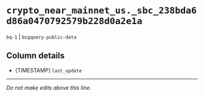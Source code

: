 # `crypto_near_mainnet_us._sbc_238bda6d86a0470792579b228d0a2e1a`
`bq-1` | `bigquery-public-data`

## Column details
* [TIMESTAMP] `last_update`

-------------------------------------------------------------------------------
*Do not make edits above this line.*

